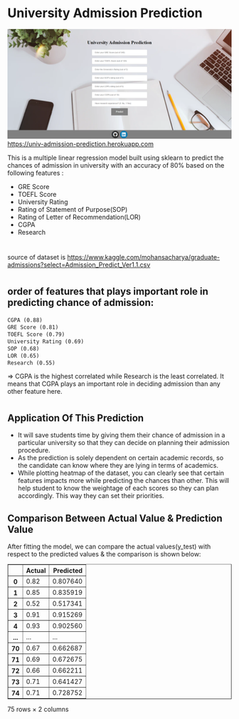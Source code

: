 # University Admission Prediction

![](/image/screenshot.png)
https://univ-admission-prediction.herokuapp.com

This is a multiple linear regression model built using sklearn to predict the chances of admission in university with an accuracy of 80% based on the following features :

* GRE Score 
* TOEFL Score 
* University Rating 
* Rating of Statement of Purpose(SOP)
* Rating of Letter of Recommendation(LOR)
* CGPA
* Research
#
source of dataset is https://www.kaggle.com/mohansacharya/graduate-admissions?select=Admission_Predict_Ver1.1.csv
#
## order of features that plays important role in predicting chance of admission:
```
CGPA (0.88) 
GRE Score (0.81)
TOEFL Score (0.79)
University Rating (0.69)
SOP (0.68)
LOR (0.65)
Research (0.55) 
```

=> CGPA is the highest correlated while Research is the least correlated. It means that CGPA plays an important role in deciding admission than any other feature here.
#
## Application Of This Prediction 
* It will save students time by giving them their chance of admission in a particular university so that they can decide on planning their admission procedure.
* As the prediction is solely dependent on certain academic records, so the candidate can know where they are lying in terms of academics.
* While plotting heatmap of the dataset, you can clearly see that certain features impacts more while predicting the chances than other. This will help student to know the weightage of each scores so they can plan accordingly. This way they can set their priorities.

## Comparison Between Actual Value & Prediction Value
After fitting the model, we can compare the actual values(y_test) with respect to the predicted values & the comparison is shown below:

<table border="1" class="dataframe">
  <thead>
    <tr style="text-align: right;">
      <th></th>
      <th>Actual</th>
      <th>Predicted</th>
    </tr>
  </thead>
  <tbody>
    <tr>
      <th>0</th>
      <td>0.82</td>
      <td>0.807640</td>
    </tr>
    <tr>
      <th>1</th>
      <td>0.85</td>
      <td>0.835919</td>
    </tr>
    <tr>
      <th>2</th>
      <td>0.52</td>
      <td>0.517341</td>
    </tr>
    <tr>
      <th>3</th>
      <td>0.91</td>
      <td>0.915269</td>
    </tr>
    <tr>
      <th>4</th>
      <td>0.93</td>
      <td>0.902560</td>
    </tr>
    <tr>
      <th>...</th>
      <td>...</td>
      <td>...</td>
    </tr>
    <tr>
      <th>70</th>
      <td>0.67</td>
      <td>0.662687</td>
    </tr>
    <tr>
      <th>71</th>
      <td>0.69</td>
      <td>0.672675</td>
    </tr>
    <tr>
      <th>72</th>
      <td>0.66</td>
      <td>0.662211</td>
    </tr>
    <tr>
      <th>73</th>
      <td>0.71</td>
      <td>0.641427</td>
    </tr>
    <tr>
      <th>74</th>
      <td>0.71</td>
      <td>0.728752</td>
    </tr>
  </tbody>
</table>
<p>75 rows × 2 columns</p>
</div>
